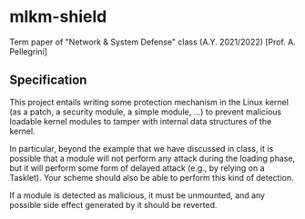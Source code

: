 # mlkm-shield
Term paper of "Network &amp; System Defense" class (A.Y. 2021/2022) [Prof. A. Pellegrini]

## Specification
This project entails writing some protection mechanism in the Linux kernel (as a patch, a security
module, a simple module, ...) to prevent malicious loadable kernel modules to tamper with
internal data structures of the kernel.

In particular, beyond the example that we have discussed in class, it is possible that a module will
not perform any attack during the loading phase, but it will perform some form of delayed attack
(e.g., by relying on a Tasklet). Your scheme should also be able to perform this kind of detection.

If a module is detected as malicious, it must be unmounted, and any possible side effect
generated by it should be reverted.
